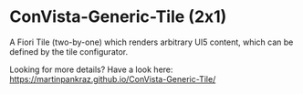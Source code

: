 # ConVista-Generic-Tile (2x1)
A Fiori Tile (two-by-one) which renders arbitrary UI5 content, which can be defined by the tile configurator.

Looking for more details? Have a look here: https://martinpankraz.github.io/ConVista-Generic-Tile/